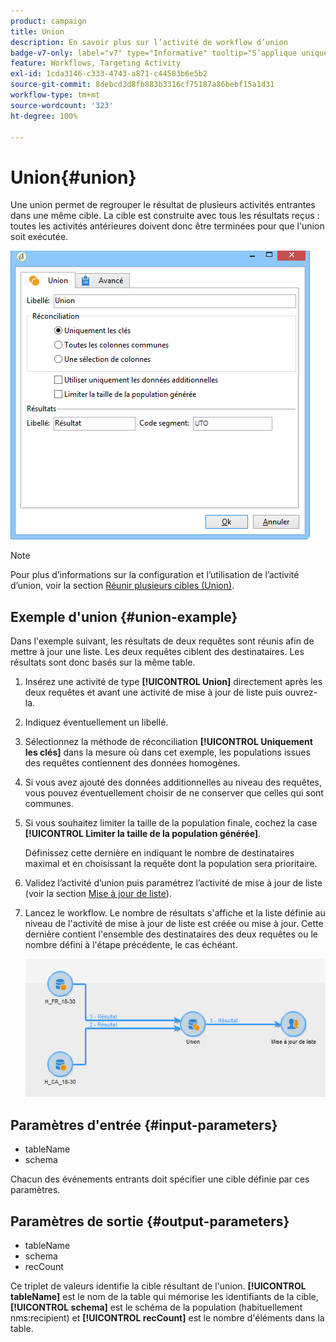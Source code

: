 ```yaml
---
product: campaign
title: Union
description: En savoir plus sur l’activité de workflow d’union
badge-v7-only: label="v7" type="Informative" tooltip="S’applique uniquement à Campaign Classic v7"
feature: Workflows, Targeting Activity
exl-id: 1cda3146-c333-4743-a871-c44583b6e5b2
source-git-commit: 8debcd3d8fb883b3316cf75187a86bebf15a1d31
workflow-type: tm+mt
source-wordcount: '323'
ht-degree: 100%

---
```


# Union{#union}



Une union permet de regrouper le résultat de plusieurs activités entrantes dans une même cible. La cible est construite avec tous les résultats reçus : toutes les activités antérieures doivent donc être terminées pour que l&#39;union soit exécutée.

![](assets/s_user_segmentation_union.png)

>[!NOTE]
>
>Pour plus d’informations sur la configuration et l’utilisation de l’activité d’union, voir la section [Réunir plusieurs cibles (Union)](targeting-data.md#combining-several-targets--union-).

## Exemple d&#39;union {#union-example}

Dans l&#39;exemple suivant, les résultats de deux requêtes sont réunis afin de mettre à jour une liste. Les deux requêtes ciblent des destinataires. Les résultats sont donc basés sur la même table.

1. Insérez une activité de type **[!UICONTROL Union]** directement après les deux requêtes et avant une activité de mise à jour de liste puis ouvrez-la.
1. Indiquez éventuellement un libellé.
1. Sélectionnez la méthode de réconciliation **[!UICONTROL Uniquement les clés]** dans la mesure où dans cet exemple, les populations issues des requêtes contiennent des données homogènes.
1. Si vous avez ajouté des données additionnelles au niveau des requêtes, vous pouvez éventuellement choisir de ne conserver que celles qui sont communes.
1. Si vous souhaitez limiter la taille de la population finale, cochez la case **[!UICONTROL Limiter la taille de la population générée]**.

   Définissez cette dernière en indiquant le nombre de destinataires maximal et en choisissant la requête dont la population sera prioritaire.

1. Validez l’activité d’union puis paramétrez l’activité de mise à jour de liste (voir la section [Mise à jour de liste](list-update.md)).
1. Lancez le workflow. Le nombre de résultats s&#39;affiche et la liste définie au niveau de l&#39;activité de mise à jour de liste est créée ou mise à jour. Cette dernière contient l&#39;ensemble des destinataires des deux requêtes ou le nombre défini à l&#39;étape précédente, le cas échéant.

   ![](assets/union_example.png)

## Paramètres d&#39;entrée {#input-parameters}

* tableName
* schema

Chacun des événements entrants doit spécifier une cible définie par ces paramètres.

## Paramètres de sortie {#output-parameters}

* tableName
* schema
* recCount

Ce triplet de valeurs identifie la cible résultant de l&#39;union. **[!UICONTROL tableName]** est le nom de la table qui mémorise les identifiants de la cible, **[!UICONTROL schema]** est le schéma de la population (habituellement nms:recipient) et **[!UICONTROL recCount]** est le nombre d&#39;éléments dans la table.
